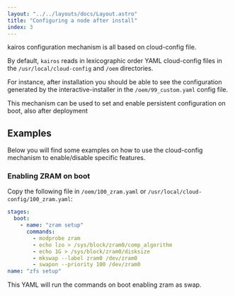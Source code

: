 ```yaml
---
layout: "../../layouts/docs/Layout.astro"
title: "Configuring a node after install"
index: 3
---
```


kairos configuration mechanism is all based on cloud-config file.

By default, `kairos` reads in lexicographic order YAML cloud-config files in the `/usr/local/cloud-config` and `/oem` directories.

For instance, after installation you should be able to see the configuration generated by the interactive-installer in the `/oem/99_custom.yaml` config file.

This mechanism can be used to set and enable persistent configuration on boot, also after deployment

## Examples

Below you will find some examples on how to use the cloud-config mechanism to enable/disable specific features.

### Enabling ZRAM on boot

Copy the following file in `/oem/100_zram.yaml` or `/usr/local/cloud-config/100_zram.yaml`:

```yaml
stages:
  boot:
    - name: "zram setup"
      commands:
        - modprobe zram
        - echo lzo > /sys/block/zram0/comp_algorithm
        - echo 1G > /sys/block/zram0/disksize
        - mkswap --label zram0 /dev/zram0
        - swapon --priority 100 /dev/zram0
name: "zfs setup"
```

This YAML will run the commands on boot enabling zram as swap.
